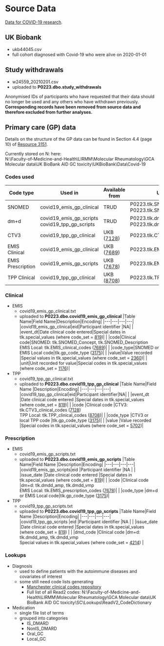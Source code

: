 # Source Data
[Data for COVID-19 research](https://biobank.ndph.ox.ac.uk/showcase/exinfo.cgi?src=COVID19).

## UK Biobank
- ukb44045.csv
- full cohort diagnosed with Covid-19 who were alive on 2020-01-01


## Study withdrawals
- w24559_20210201.csv
- uploaded to **P0223.dbo.study_withdrawals**  

Anonymised IDs of participants who have requested that their data should no longer be used and any others who have withdrawn previously. 
**Corresponding records have been removed from source data and therefore excluded from further analyses.**

## Primary care (GP) data  
Details on the structure of the GP data can be found in Section 4.4 (page 10) of [Resource 3151](https://biobank.ndph.ox.ac.uk/showcase/showcase/docs/gp4covid19.pdf).  

Currently stored on N: here:  
N:\Faculty-of-Medicine-and-Health\LIRMM\Molecular Rheumatology\GCA Molecular data\UK BioBank AID GC toxicity\UKBioBank\Data\Covid-19  

### Codes used   
|Code type|Used in|Available from|Uploaded to|
|---|---|---|---|
|SNOMED |covid19_emis_gp_clinical|TRUD|P0223.tlk.SNOMED_Concept <br/>P0223.tlk.SNOMED_Description|
|dm+d |covid19_emis_gp_scripts <br/>covid19_tpp_gp_scripts|TRUD|P0223.tlk.dmdd_amp <br/>P0223.tlk.dmdd_vmp|
|CTV3 |covid19_tpp_gp_clinical|UKB ([7128](http://biobank.ndph.ox.ac.uk/showcase/coding.cgi?id=7128))|P0223.tlk.CTV3_clinical_codes|
|EMIS Clinical|covid19_emis_gp_clinical|UKB ([7689](https://biobank.ndph.ox.ac.uk/showcase/coding.cgi?id=7689))|P0223.tlk.EMIS_clinical_codes|
|EMIS Prescription |covid19_emis_gp_scripts|UKB ([7678](https://biobank.ndph.ox.ac.uk/showcase/coding.cgi?id=7678))|P0223.tlk.EMIS_prescription_codes|
|TPP Clinical |covid19_tpp_gp_clinical|UKB ([8708](http://biobank.ndph.ox.ac.uk/showcase/coding.cgi?id=8708))|P0223.tlk.TPP_clinical_codes|


### Clinical
- EMIS
	- covid19_emis_gp_clinical.txt  
	- uploaded to **P0223.dbo.covid19_emis_gp_clinical**
		|Table Name|Field Name|Description|Encoding|
		|---|---|---|---|
		|covid19_emis_gp_clinical|eid|Participant identifier |NA|
		| |event_dt|Date clinical code entered|Special dates in tlk.special_values (where code_set = [819](http://biobank.ndph.ox.ac.uk/showcase/coding.cgi?id=819))|
		| |code|Clinical code|SNOMED: tlk.SNOMED_Concept, tlk.SNOMED_Description <br/>EMIS Local: tlk.EMIS_clinical_codes ([7689](https://biobank.ndph.ox.ac.uk/showcase/coding.cgi?id=7689))|
		| |code_type|SNOMED or EMIS Local code|tlk.gp_code_type ([3175](https://biobank.ndph.ox.ac.uk/showcase/coding.cgi?id=3175))|
		| |value|Value recorded |Special values in tlk.special_values (where code_set = [2360](http://biobank.ndph.ox.ac.uk/showcase/coding.cgi?id=2360))|
		| |unit|Unit recorded for value|Special codes in tlk.special_values (where code_set = [1176](http://biobank.ndph.ox.ac.uk/showcase/coding.cgi?id=1176))|
- TPP
	- covid19_tpp_gp_clinical.txt 
	- uploaded to **P0223.dbo.covid19_tpp_gp_clinical** 
		|Table Name|Field Name |Description|Encoding|
		|---|---|---|---|
		|covid19_tpp_gp_clinical|eid|Participant identifier|NA|
		| |event_dt |Date clinical code entered |Special dates in tlk.special_values (where code_set = [819](http://biobank.ndph.ox.ac.uk/showcase/coding.cgi?id=819))|
		| |code |Clinical code |CTV3: tlk.CTV3_clinical_codes ([7128](http://biobank.ndph.ox.ac.uk/showcase/coding.cgi?id=7128)) <br/>TPP Local: tlk.TPP_clinical_codes ([8708](http://biobank.ndph.ox.ac.uk/showcase/coding.cgi?id=8708))|
		| |code_type |CTV3 or local TPP code |tlk.gp_code_type ([3175](http://biobank.ndph.ox.ac.uk/showcase/coding.cgi?id=3175))|
		| |value |Value recorded |Special codes in tlk.special_values (where code_set = [5702](http://biobank.ndph.ox.ac.uk/showcase/coding.cgi?id=5702))|

### Prescription
- EMIS
	- covid19_emis_gp_scripts.txt 
	- uploaded to **P0223.dbo.covid19_emis_gp_scripts** 
		|Table Name|Field Name |Description|Encoding|
		|---|---|---|---|
		|covid19_emis_gp_scripts|eid |Participant identifier |NA |
		| |issue_date |Date clinical code entered |Special dates in tlk.special_values (where code_set = [819](http://biobank.ndph.ox.ac.uk/showcase/coding.cgi?id=819))|
		| |code |Clinical code |dm+d: tlk.dmdd_amp, tlk.dmdd_vmp <br/>EMIS Local: tlk.EMIS_prescription_codes ([7678](https://biobank.ndph.ox.ac.uk/showcase/coding.cgi?id=7678))|
		| |code_type |dm+d or EMIS Local code|tlk.gp_code_type ([3175](https://biobank.ndph.ox.ac.uk/showcase/coding.cgi?id=3175))|
- TPP 
	- covid19_tpp_gp_scripts.txt 
	- uploaded to **P0223.dbo.covid19_tpp_gp_scripts** 
		|Table Name|Field Name |Description|Encoding|
		|---|---|---|---|
		|covid19_tpp_gp_scripts |eid |Participant identifier |NA |
		| |issue_date |Date clinical code entered |Special dates in tlk.special_values (where code_set = [819](http://biobank.ndph.ox.ac.uk/showcase/coding.cgi?id=819)) |
		| |dmd_code |Clinical code |dm+d: tlk.dmdd_amp, tlk.dmdd_vmp <br/>Special values in tlk.special_values (where code_set = [4214](http://biobank.ndph.ox.ac.uk/showcase/coding.cgi?id=4214)) |
	
### Lookups
- Diagnosis
	- used to define patients with the autoimmune diseases and covariates of interest
	- some still need code lists generating
		- [Manchester clinical codes repository](https://clinicalcodes.rss.mhs.man.ac.uk/)
		- Full list of all Read2 codes: N:\Faculty-of-Medicine-and-Health\LIRMM\Molecular Rheumatology\GCA Molecular data\UK BioBank AID GC toxicity\SC\Lookups\ReadV2_CodeDictionary
- Medication 
	- single file list of terms
	- grouped into categories
		- IS_DMARD
		- NonIS_DMARD
		- Oral_GC
		- Local_GC
